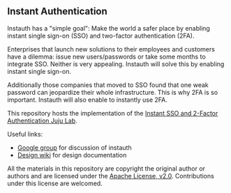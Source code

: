 Instant Authentication
----------------------
Instauth has a "simple goal": Make the world a safer place by enabling instant single sign-on (SSO) and two-factor authentication (2FA).

Enterprises that launch new solutions to their employees and customers have a dilemma: issue new users/passwords or take some months to integrate SSO. Neither is very appealing. Instauth will solve this by enabling instant single sign-on.

Additionally those companies that moved to SSO found that one weak password can jeopardize their whole infrastructure. This is why 2FA is so important. Instauth will also enable to instantly use 2FA.

This repository hosts the implementation of the [Instant SSO and 2-Factor Authentication Juju Lab](https://juju.ubuntu.com/community/lab/instant-sso-and-2fa/).

Useful links:

* [Google group](https://groups.google.com/forum/#!forum/instauth) for discussion of instauth
* [Design wiki](https://github.com/glyn/instauth/wiki/Design) for design documentation

All the materials in this repository are copyright the original author or authors and are licensed under the [Apache License, v2.0](http://www.apache.org/licenses/LICENSE-2.0). Contributions under this license are welcomed.
